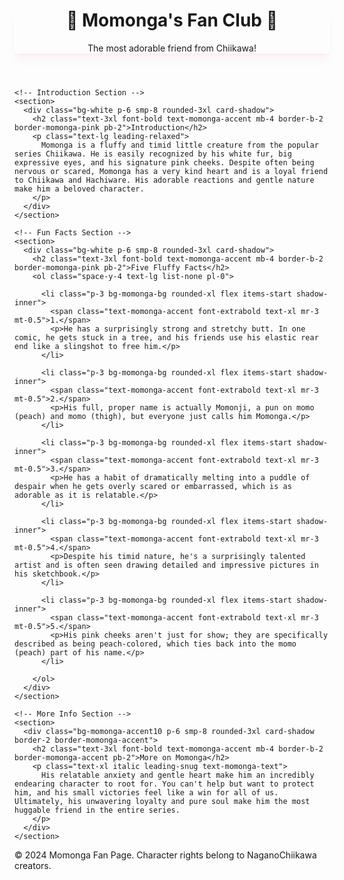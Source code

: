 <!DOCTYPE html>
<html lang="pt-BR">
<head>
  <meta charset="utf-8" />
  <meta name="viewport" content="width=device-width, initial-scale=1" />
  <title>Momonga's Fluffy Fan Page</title>

  <!-- Tailwind CDN (sem outras adições) -->
  <script src="https://cdn.tailwindcss.com"></script>

  <!-- Tailwind config exatamente como no seu texto -->
  <script>
    tailwind.config = {
      theme: {
        extend: {
          colors: {
            'momonga-pink': '#FFC0CB',
            'momonga-accent': '#FF69B4',
            'momonga-bg': '#FFF5F7',
            'momonga-text': '#525252',
          },
          fontFamily: {
            sans: ['Inter', 'sans-serif'],
          }
        }
      }
    }
  </script>

  <!-- Custom styles exatamente como no seu texto -->
  <style>
    /* Custom styles for a soft, fluffy look and hover effects  */
    .card-shadow {
      box-shadow: 0 10px 15px -3px rgba(255, 105, 180, 0.1), 0 4px 6px -2px rgba(255, 105, 180, 0.05);
      transition: transform 0.3s ease, box-shadow 0.3s ease;
    }
    .card-shadowhover {
      transform: translateY(-2px);
      box-shadow: 0 15px 20px -5px rgba(255, 105, 180, 0.2);
    }
    .text-outline {
      text-shadow: 1px 1px 0 #fff, -1px -1px 0 #fff, 1px -1px 0 #fff, -1px 1px 0 #fff;
    }
  </style>
</head>

<body class="bg-momonga-bg text-momonga-text font-sans">

  <!-- Header & Title -->
  <header class="text-center mb-12">
    <div class="inline-block bg-white80 backdrop-blur-sm p-4 rounded-3xl card-shadow border-4 border-momonga-pink">
      <h1 class="text-4xl smtext-6xl font-extrabold text-momonga-accent tracking-tight text-outline">
        🌸 Momonga's Fan Club 🌸
      </h1>
      <p class="mt-2 text-lg text-gray-600 font-medium">
        The most adorable friend from Chiikawa!
      </p>
    </div>
  </header>

  <!-- Main Content Grid -->
  <main class="max-w-4xl mx-auto grid grid-cols-1 gap-8">

    <!-- Introduction Section -->
    <section>
      <div class="bg-white p-6 smp-8 rounded-3xl card-shadow">
        <h2 class="text-3xl font-bold text-momonga-accent mb-4 border-b-2 border-momonga-pink pb-2">Introduction</h2>
        <p class="text-lg leading-relaxed">
          Momonga is a fluffy and timid little creature from the popular series Chiikawa. He is easily recognized by his white fur, big expressive eyes, and his signature pink cheeks. Despite often being nervous or scared, Momonga has a very kind heart and is a loyal friend to Chiikawa and Hachiware. His adorable reactions and gentle nature make him a beloved character.
        </p>
      </div>
    </section>

    <!-- Fun Facts Section -->
    <section>
      <div class="bg-white p-6 smp-8 rounded-3xl card-shadow">
        <h2 class="text-3xl font-bold text-momonga-accent mb-4 border-b-2 border-momonga-pink pb-2">Five Fluffy Facts</h2>
        <ol class="space-y-4 text-lg list-none pl-0">

          <li class="p-3 bg-momonga-bg rounded-xl flex items-start shadow-inner">
            <span class="text-momonga-accent font-extrabold text-xl mr-3 mt-0.5">1.</span>
            <p>He has a surprisingly strong and stretchy butt. In one comic, he gets stuck in a tree, and his friends use his elastic rear end like a slingshot to free him.</p>
          </li>

          <li class="p-3 bg-momonga-bg rounded-xl flex items-start shadow-inner">
            <span class="text-momonga-accent font-extrabold text-xl mr-3 mt-0.5">2.</span>
            <p>His full, proper name is actually Momonji, a pun on momo (peach) and momo (thigh), but everyone just calls him Momonga.</p>
          </li>

          <li class="p-3 bg-momonga-bg rounded-xl flex items-start shadow-inner">
            <span class="text-momonga-accent font-extrabold text-xl mr-3 mt-0.5">3.</span>
            <p>He has a habit of dramatically melting into a puddle of despair when he gets overly scared or embarrassed, which is as adorable as it is relatable.</p>
          </li>

          <li class="p-3 bg-momonga-bg rounded-xl flex items-start shadow-inner">
            <span class="text-momonga-accent font-extrabold text-xl mr-3 mt-0.5">4.</span>
            <p>Despite his timid nature, he's a surprisingly talented artist and is often seen drawing detailed and impressive pictures in his sketchbook.</p>
          </li>

          <li class="p-3 bg-momonga-bg rounded-xl flex items-start shadow-inner">
            <span class="text-momonga-accent font-extrabold text-xl mr-3 mt-0.5">5.</span>
            <p>His pink cheeks aren't just for show; they are specifically described as being peach-colored, which ties back into the momo (peach) part of his name.</p>
          </li>

        </ol>
      </div>
    </section>

    <!-- More Info Section -->
    <section>
      <div class="bg-momonga-accent10 p-6 smp-8 rounded-3xl card-shadow border-2 border-momonga-accent">
        <h2 class="text-3xl font-bold text-momonga-accent mb-4 border-b-2 border-momonga-accent pb-2">More on Momonga</h2>
        <p class="text-xl italic leading-snug text-momonga-text">
          His relatable anxiety and gentle heart make him an incredibly endearing character to root for. You can't help but want to protect him, and his small victories feel like a win for all of us. Ultimately, his unwavering loyalty and pure soul make him the most huggable friend in the entire series.
        </p>
      </div>
    </section>

  </main>

  <!-- Footer -->
  <footer class="mt-12 text-center text-gray-400 text-sm">
    <p>© 2024 Momonga Fan Page. Character rights belong to NaganoChiikawa creators.</p>
  </footer>

</body>
</html>
